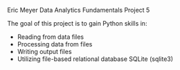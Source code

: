 Eric Meyer
Data Analytics Fundamentals Project 5

The goal of this project is to gain Python skills in:
- Reading from data files
- Processing data from files
- Writing output files
- Utilizing file-based relational database SQLite (sqlite3)
